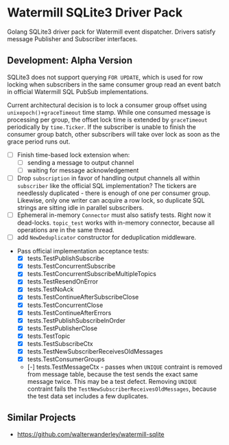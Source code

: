 # Watermill SQLite3 Driver Pack

Golang SQLite3 driver pack for Watermill event dispatcher. Drivers satisfy message Publisher and Subscriber interfaces.

## Development: Alpha Version

SQLite3 does not support querying `FOR UPDATE`, which is used for row locking when subscribers in the same consumer group read an event batch in official Watermill SQL PubSub implementations.

Current architectural decision is to lock a consumer group offset using `unixepoch()+graceTimeout` time stamp. While one consumed message is processing per group, the offset lock time is extended by `graceTimeout` periodically by `time.Ticker`. If the subscriber is unable to finish the consumer group batch, other subscribers will take over lock as soon as the grace period runs out.

- [ ] Finish time-based lock extension when:
    - [ ] sending a message to output channel
    - [ ] waiting for message acknowledgement
- [ ] Drop `subscription` in favor of handling output channels all within `subscriber` like the official SQL implementation? The tickers are needlessly duplicated - there is enough of one per consumer group. Likewise, only one writer can acquire a row lock, so duplicate SQL strings are sitting idle in parallel subscribers.
- [ ] Ephemeral in-memory `Connector` must also satisfy tests. Right now it dead-locks. `topic_test` works with in-memory connector, because all operations are in the same thread.
- [ ] add `NewDeduplicator` constructor for deduplication middleware.
- Pass official implementation acceptance tests:
    - [x] tests.TestPublishSubscribe
    - [x] tests.TestConcurrentSubscribe
    - [x] tests.TestConcurrentSubscribeMultipleTopics
    - [x] tests.TestResendOnError
    - [x] tests.TestNoAck
    - [x] tests.TestContinueAfterSubscribeClose
    - [x] tests.TestConcurrentClose
    - [x] tests.TestContinueAfterErrors
    - [x] tests.TestPublishSubscribeInOrder
    - [x] tests.TestPublisherClose
    - [x] tests.TestTopic
    - [x] tests.TestSubscribeCtx
    - [x] tests.TestNewSubscriberReceivesOldMessages
    - [x] tests.TestConsumerGroups
    - [-] tests.TestMessageCtx - passes when `UNIQUE` contraint is removed from message table, because the test sends the exact same message twice. This may be a test defect. Removing `UNIQUE` contraint fails the `TestNewSubscriberReceivesOldMessages`, because the test data set includes a few duplicates.

## Similar Projects

- <https://github.com/walterwanderley/watermill-sqlite>
<!-- - <https://github.com/ov2b/watermill-sqlite3> - author requested removal of the mention, because it is a very rough draft - requires CGO for `mattn/go-sqlite3` dependency -->
